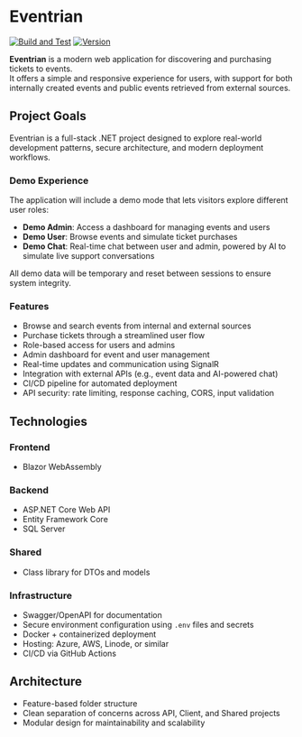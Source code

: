 # Eventrian

[![Build and Test](https://img.shields.io/github/actions/workflow/status/KenHSo/Eventrian/build-and-test.yml?label=build&logo=github)](https://github.com/KenHSo/Eventrian/actions/workflows/build-and-test.yml)
[![Version](https://img.shields.io/github/v/tag/KenHSo/Eventrian?label=version&sort=semver)](https://github.com/KenHSo/Eventrian/releases)

**Eventrian** is a modern web application for discovering and purchasing tickets to events.  
It offers a simple and responsive experience for users, with support for both internally created events and public events retrieved from external sources.

## Project Goals

Eventrian is a full-stack .NET project designed to explore real-world development patterns, secure architecture, and modern deployment workflows.

### Demo Experience

The application will include a demo mode that lets visitors explore different user roles:

- **Demo Admin**: Access a dashboard for managing events and users  
- **Demo User**: Browse events and simulate ticket purchases
- **Demo Chat**: Real-time chat between user and admin, powered by AI to simulate live support conversations  

All demo data will be temporary and reset between sessions to ensure system integrity.


### Features

- Browse and search events from internal and external sources  
- Purchase tickets through a streamlined user flow  
- Role-based access for users and admins  
- Admin dashboard for event and user management  
- Real-time updates and communication using SignalR   
- Integration with external APIs (e.g., event data and AI-powered chat)
- CI/CD pipeline for automated deployment  
- API security: rate limiting, response caching, CORS, input validation  


## Technologies

### Frontend
- Blazor WebAssembly

### Backend
- ASP.NET Core Web API  
- Entity Framework Core  
- SQL Server

### Shared
- Class library for DTOs and models

### Infrastructure
- Swagger/OpenAPI for documentation  
- Secure environment configuration using `.env` files and secrets 
- Docker + containerized deployment  
- Hosting: Azure, AWS, Linode, or similar  
- CI/CD via GitHub Actions

## Architecture
- Feature-based folder structure  
- Clean separation of concerns across API, Client, and Shared projects  
- Modular design for maintainability and scalability